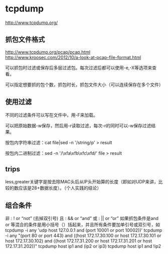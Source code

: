 

tcpdump
============================
http://www.tcpdump.org/

抓包文件格式
----------------------------
http://www.tcpdump.org/pcap/pcap.html
http://www.kroosec.com/2012/10/a-look-at-pcap-file-format.html

可以抓包时过滤或保存后多层过滤包。每次过滤后都可以使用-e,-X等选项来查看。

可以指定想要抓的包个数，抓包时长，抓包文件大小（可以连续保存在多个文件）


使用过滤
----------------------------
不同的过滤条件可以写在文件中，用-F来加载。

可以把原始数据-w保存，然后用-r读取过滤，每次-r的同时可以-w保存过滤结果。

按包内字符串过滤：cat file|sed -n '/string/p' > result

按包内二进制过滤：sed -n '/\xfa\xfb\xfc\xfd/' file > result

trips
----------------------------
less,greater关键字是按去除MAC头后从IP头开始算的长度（即如对UDP来讲，比较的数应该是28+数据长度）。（个人实践的结论）

组合条件
----------------------------
非 : ! or “not” (去掉双引号)
且 : && or “and”
或 : || or “or”
如果抓包条件是and or 等混合的条件是用小括号（）括起来，并且所有条件要加单引号或双引号，如
tcpdump -i any 'udp host 127.0.0.1 and (port 10001 or port 10002))'
tcpdump -i any "(port 80 or port 443) and ((host 172.17.30.100 or host 172.17.30.101 or host 172.17.30.102) and ((host 172.17.31.200 or host 172.17.31.201 or host 172.17.31.202))"
tcpdump host ip1 and (ip2 or ip3)
tcpdump host ip1 and !ip2